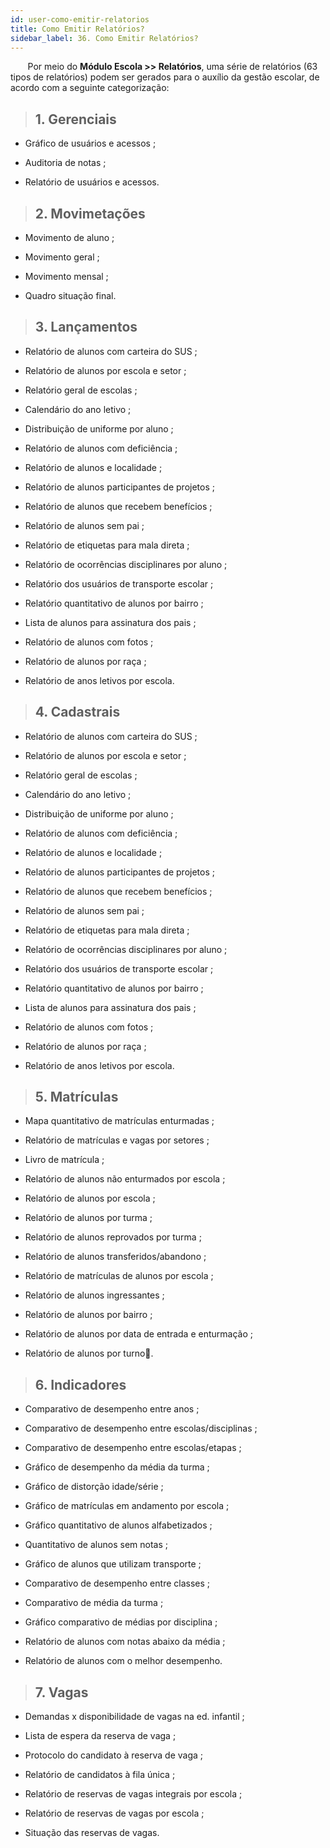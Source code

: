 ```yaml
---
id: user-como-emitir-relatorios
title: Como Emitir Relatórios?
sidebar_label: 36. Como Emitir Relatórios?
---
```


&nbsp;&nbsp;&nbsp;&nbsp;&nbsp;&nbsp;&nbsp;Por meio do **Módulo Escola >> Relatórios**, uma série de relatórios (63 tipos de relatórios) podem ser gerados para o auxílio da gestão escolar, de acordo com a seguinte categorização:

> ## 1. Gerenciais 

* Gráfico de usuários e acessos ;
    
* Auditoria de notas ;
    
* Relatório de usuários e acessos.


> ## 2. Movimetações 

* Movimento de aluno ;
    
* Movimento geral ;
    
* Movimento mensal ;
    
* Quadro situação final.


> ## 3. Lançamentos 

* Relatório de alunos com carteira do SUS ;

* Relatório de alunos por escola e setor ;

* Relatório geral de escolas ;

* Calendário do ano letivo ;

* Distribuição de uniforme por aluno ;

* Relatório de alunos com deficiência ;

* Relatório de alunos e localidade ;

* Relatório de alunos participantes de projetos ;

* Relatório de alunos que recebem benefícios ;

* Relatório de alunos sem pai ;

* Relatório de etiquetas para mala direta ;

* Relatório de ocorrências disciplinares por aluno ;

* Relatório dos usuários de transporte escolar ;

* Relatório quantitativo de alunos por bairro ;
    
* Lista de alunos para assinatura dos pais ;
    
* Relatório de alunos com fotos ;
    
* Relatório de alunos por raça ;
    
* Relatório de anos letivos por escola.


> ## 4. Cadastrais

* Relatório de alunos com carteira do SUS ;
   
*  Relatório de alunos por escola e setor ;
   
*  Relatório geral de escolas ;
   
*  Calendário do ano letivo ;
   
*  Distribuição de uniforme por aluno ;
   
*  Relatório de alunos com deficiência ;
   
* Relatório de alunos e localidade ;
   
* Relatório de alunos participantes de projetos ;
   
* Relatório de alunos que recebem benefícios ;
   
* Relatório de alunos sem pai ;
   
* Relatório de etiquetas para mala direta ;
   
* Relatório de ocorrências disciplinares por aluno ;
   
* Relatório dos usuários de transporte escolar ;
   
* Relatório quantitativo de alunos por bairro ;
   
* Lista de alunos para assinatura dos pais ;
   
* Relatório de alunos com fotos ;
   
* Relatório de alunos por raça ;
   
* Relatório de anos letivos por escola.


> ## 5. Matrículas 

* Mapa quantitativo de matrículas enturmadas ;
        
* Relatório de matrículas e vagas por setores ;
        
* Livro de matrícula ;
        
* Relatório de alunos não enturmados por escola ;
        
* Relatório de alunos por escola ;
        
* Relatório de alunos por turma ;
    
* Relatório de alunos reprovados por turma ;
        
* Relatório de alunos transferidos/abandono ;
        
* Relatório de matrículas de alunos por escola ;
        
* Relatório de alunos ingressantes ;
        
* Relatório de alunos por bairro ;
        
* Relatório de alunos por data de entrada e enturmação ;
        
* Relatório de alunos por turno.
     

> ## 6. Indicadores

* Comparativo de desempenho entre anos ;
    
* Comparativo de desempenho entre escolas/disciplinas ;
    
* Comparativo de desempenho entre escolas/etapas ;
    
* Gráfico de desempenho da média da turma ;
    
* Gráfico de distorção idade/série ;

* Gráfico de matrículas em andamento por escola ;
    
* Gráfico quantitativo de alunos alfabetizados ;
    
* Quantitativo de alunos sem notas ;
     
* Gráfico de alunos que utilizam transporte ;
    
* Comparativo de desempenho entre classes ;
    
* Comparativo de média da turma ;

* Gráfico comparativo de médias por disciplina ;
    
* Relatório de alunos com notas abaixo da média ;
    
* Relatório de alunos com o melhor desempenho.

    
> ## 7. Vagas 

* Demandas x disponibilidade de vagas na ed. infantil ;
    
* Lista de espera da reserva de vaga ;
    
* Protocolo do candidato à reserva de vaga ;

* Relatório de candidatos à fila única ;
    
* Relatório de reservas de vagas integrais por escola ;
    
* Relatório de reservas de vagas por escola ;
    
* Situação das reservas de vagas.

